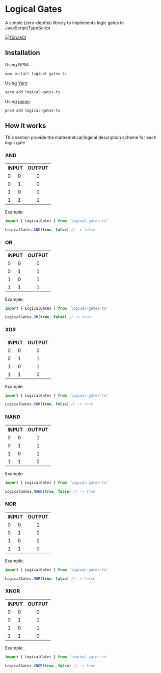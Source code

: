 # Logical Gates

A simple (zero-depths) library to implements logic gates in JavaScript/TypeScript.

[![CircleCI](https://circleci.com/gh/KBeDevel/logical-gates-ts/tree/main.svg?style=svg&circle-token=4154e654baa7b0184b64e29a20857c0afd2d7b90)](https://circleci.com/gh/KBeDevel/logical-gates-ts/tree/main)

## Installation

Using NPM:

```zsh
npm install logical-gates-ts
```

Using [Yarn](https://yarnpkg.com/):

```zsh
yarn add logical-gates-ts
```

Using [pnpm](https://pnpm.io/):

```zsh
pnpm add logical-gates-ts
```

## How it works

This section provide the mathematical/logical description scheme for each logic gate

### AND

<table>
  <tbody>
    <tr>
      <th colspan="2">INPUT</th>
      <th>OUTPUT</th>
    </tr>
    <tr>
      <td>0</td><td>0</td><td align="center">0</td>
    </tr>
    <tr>
      <td>0</td><td>1</td><td align="center">0</td>
    </tr>
    <tr>
      <td>1</td><td>0</td><td align="center">0</td>
    </tr>
    <tr>
      <td>1</td><td>1</td><td align="center">1</td>
    </tr>
  </tbody>
</table>

Example:

```typescript
import { LogicalGates } from 'logical-gates-ts'

LogicalGates.AND(true, false) // -> false
```

### OR

<table>
  <tbody>
    <tr>
      <th colspan="2">INPUT</th>
      <th>OUTPUT</th>
    </tr>
    <tr>
      <td>0</td><td>0</td><td align="center">0</td>
    </tr>
    <tr>
      <td>0</td><td>1</td><td align="center">1</td>
    </tr>
    <tr>
      <td>1</td><td>0</td><td align="center">1</td>
    </tr>
    <tr>
      <td>1</td><td>1</td><td align="center">1</td>
    </tr>
  </tbody>
</table>

Example:

```typescript
import { LogicalGates } from 'logical-gates-ts'

LogicalGates.OR(true, false) // -> true
```

### XOR

<table>
  <tbody>
    <tr>
      <th colspan="2">INPUT</th>
      <th>OUTPUT</th>
    </tr>
    <tr>
      <td>0</td><td>0</td><td align="center">0</td>
    </tr>
    <tr>
      <td>0</td><td>1</td><td align="center">1</td>
    </tr>
    <tr>
      <td>1</td><td>0</td><td align="center">1</td>
    </tr>
    <tr>
      <td>1</td><td>1</td><td align="center">0</td>
    </tr>
  </tbody>
</table>

Example:

```typescript
import { LogicalGates } from 'logical-gates-ts'

LogicalGates.XOR(true, false) // -> true
```

### NAND

<table>
  <tbody>
    <tr>
      <th colspan="2">INPUT</th>
      <th>OUTPUT</th>
    </tr>
    <tr>
      <td>0</td><td>0</td><td align="center">1</td>
    </tr>
    <tr>
      <td>0</td><td>1</td><td align="center">1</td>
    </tr>
    <tr>
      <td>1</td><td>0</td><td align="center">1</td>
    </tr>
    <tr>
      <td>1</td><td>1</td><td align="center">0</td>
    </tr>
  </tbody>
</table>

Example:

```typescript
import { LogicalGates } from 'logical-gates-ts'

LogicalGates.NAND(true, false) // -> true
```

### NOR

<table>
  <tbody>
    <tr>
      <th colspan="2">INPUT</th>
      <th>OUTPUT</th>
    </tr>
    <tr>
      <td>0</td><td>0</td><td align="center">1</td>
    </tr>
    <tr>
      <td>0</td><td>1</td><td align="center">0</td>
    </tr>
    <tr>
      <td>1</td><td>0</td><td align="center">0</td>
    </tr>
    <tr>
      <td>1</td><td>1</td><td align="center">0</td>
    </tr>
  </tbody>
</table>

Example:

```typescript
import { LogicalGates } from 'logical-gates-ts'

LogicalGates.NOR(true, false) // -> false
```

### XNOR

<table>
  <tbody>
    <tr>
      <th colspan="2">INPUT</th>
      <th>OUTPUT</th>
    </tr>
    <tr>
      <td>0</td><td>0</td><td align="center">0</td>
    </tr>
    <tr>
      <td>0</td><td>1</td><td align="center">1</td>
    </tr>
    <tr>
      <td>1</td><td>0</td><td align="center">1</td>
    </tr>
    <tr>
      <td>1</td><td>1</td><td align="center">0</td>
    </tr>
  </tbody>
</table>

Example:

```typescript
import { LogicalGates } from 'logical-gates-ts'

LogicalGates.XNOR(true, false) // -> true
```
